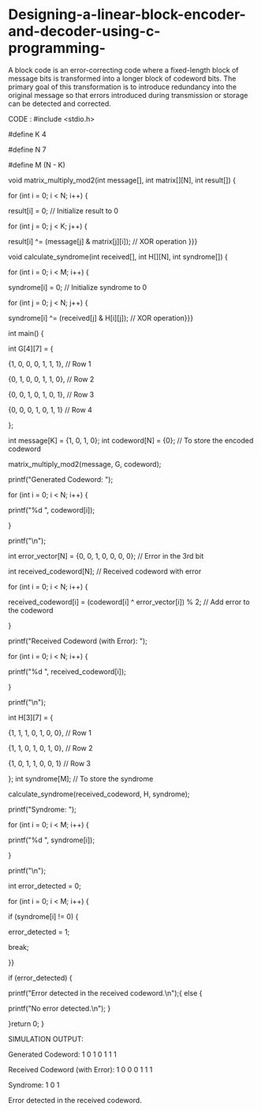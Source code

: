 # Designing-a-linear-block-encoder-and-decoder-using-c-programming-
A block code is an error-correcting code where a fixed-length block of message bits is transformed into  a longer block of codeword bits. The primary goal of this transformation is to introduce redundancy into  the original message so that errors introduced during transmission or storage can be detected and  corrected. 


CODE : #include <stdio.h>

#define K 4 

#define N 7 

#define M (N - K) 

void matrix_multiply_mod2(int message[], int matrix[][N], int result[]) {

 for (int i = 0; i < N; i++) {

 result[i] = 0; // Initialize result to 0

 for (int j = 0; j < K; j++) {

 result[i] ^= (message[j] & matrix[j][i]); // XOR operation }}}

 void calculate_syndrome(int received[], int H[][N], int syndrome[]) {

 for (int i = 0; i < M; i++) {

 syndrome[i] = 0; // Initialize syndrome to 0

 for (int j = 0; j < N; j++) {

 syndrome[i] ^= (received[j] & H[i][j]); // XOR operation}}}

int main() {

 int G[4][7] = {

 {1, 0, 0, 0, 1, 1, 1}, // Row 1

 {0, 1, 0, 0, 1, 1, 0}, // Row 2

 {0, 0, 1, 0, 1, 0, 1}, // Row 3

 {0, 0, 0, 1, 0, 1, 1} // Row 4

 };

 

 int message[K] = {1, 0, 1, 0}; 
 int codeword[N] = {0}; // To store the encoded codeword

 matrix_multiply_mod2(message, G, codeword);

 printf("Generated Codeword: ");

 for (int i = 0; i < N; i++) {

 printf("%d ", codeword[i]);

 }

 printf("\n");

 int error_vector[N] = {0, 0, 1, 0, 0, 0, 0}; // Error in the 3rd bit

 int received_codeword[N]; // Received codeword with error

 for (int i = 0; i < N; i++) {

 received_codeword[i] = (codeword[i] ^ error_vector[i]) % 2; // Add error to the codeword

 }

 printf("Received Codeword (with Error): ");

 for (int i = 0; i < N; i++) {

 printf("%d ", received_codeword[i]);

 }

 printf("\n");

 int H[3][7] = {

 {1, 1, 1, 0, 1, 0, 0}, // Row 1

 {1, 1, 0, 1, 0, 1, 0}, // Row 2

 {1, 0, 1, 1, 0, 0, 1} // Row 3

 };
 int syndrome[M]; // To store the syndrome

 calculate_syndrome(received_codeword, H, syndrome);

 printf("Syndrome: ");

 for (int i = 0; i < M; i++) {

 printf("%d ", syndrome[i]);

 }

 printf("\n");

 int error_detected = 0;

 for (int i = 0; i < M; i++) {

 if (syndrome[i] != 0) {

 error_detected = 1;

 break;

 }}

 if (error_detected) {

 printf("Error detected in the received codeword.\n");{ else {

 printf("No error detected.\n"); }

 }return 0; }
 
 
 
 SIMULATION OUTPUT:

Generated Codeword: 1 0 1 0 1 1 1

Received Codeword (with Error): 1 0 0 0 1 1 1

Syndrome: 1 0 1 

Error detected in the received codeword.
